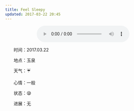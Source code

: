 ```yaml
---
title: Feel Sleepy
updated: 2017-03-22 20:45
---
```


<div align="center">
	<audio src="http://mp3.haoduoge.com/s/2017-03-22/1490187179.mp3"
 controls loop preload style="width: 300px;">I will survive</audio>
	<div class="divider"></div>
</div>

&#160; &#160; &#160; &#160;时间：2017.03.22

&#160; &#160; &#160; &#160;地点：玉泉

&#160; &#160; &#160; &#160;天气：:umbrella:

&#160; &#160; &#160; &#160;心情：一般

&#160; &#160; &#160; &#160;状态：:sleepy:

&#160; &#160; &#160; &#160;进展：无